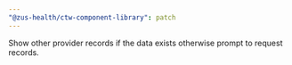 ```yaml
---
"@zus-health/ctw-component-library": patch
---
```


Show other provider records if the data exists otherwise prompt to request records.

